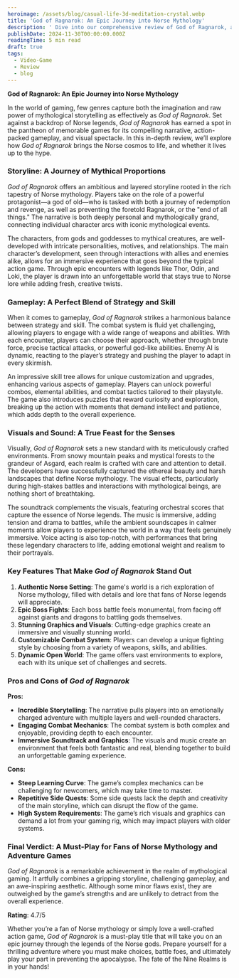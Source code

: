 ```yaml
---
heroimage: /assets/blog/casual-life-3d-meditation-crystal.webp
title: 'God of Ragnarok: An Epic Journey into Norse Mythology'
description: ' Dive into our comprehensive review of God of Ragnarok, an immersive Norse mythology game. Explore its gripping storyline, dynamic gameplay, and stunning graphics.'
publishDate: 2024-11-30T00:00:00.000Z
readingTime: 5 min read
draft: true
tags:
  - Video-Game
  - Review
  - blog
---
```


**God of Ragnarok: An Epic Journey into Norse Mythology**

In the world of gaming, few genres capture both the imagination and raw power of mythological storytelling as effectively as *God of Ragnarok*. Set against a backdrop of Norse legends, *God of Ragnarok* has earned a spot in the pantheon of memorable games for its compelling narrative, action-packed gameplay, and visual spectacle. In this in-depth review, we’ll explore how *God of Ragnarok* brings the Norse cosmos to life, and whether it lives up to the hype.

### Storyline: A Journey of Mythical Proportions

*God of Ragnarok* offers an ambitious and layered storyline rooted in the rich tapestry of Norse mythology. Players take on the role of a powerful protagonist—a god of old—who is tasked with both a journey of redemption and revenge, as well as preventing the foretold Ragnarok, or the "end of all things." The narrative is both deeply personal and mythologically grand, connecting individual character arcs with iconic mythological events.

The characters, from gods and goddesses to mythical creatures, are well-developed with intricate personalities, motives, and relationships. The main character’s development, seen through interactions with allies and enemies alike, allows for an immersive experience that goes beyond the typical action game. Through epic encounters with legends like Thor, Odin, and Loki, the player is drawn into an unforgettable world that stays true to Norse lore while adding fresh, creative twists.

### Gameplay: A Perfect Blend of Strategy and Skill

When it comes to gameplay, *God of Ragnarok* strikes a harmonious balance between strategy and skill. The combat system is fluid yet challenging, allowing players to engage with a wide range of weapons and abilities. With each encounter, players can choose their approach, whether through brute force, precise tactical attacks, or powerful god-like abilities. Enemy AI is dynamic, reacting to the player’s strategy and pushing the player to adapt in every skirmish.

An impressive skill tree allows for unique customization and upgrades, enhancing various aspects of gameplay. Players can unlock powerful combos, elemental abilities, and combat tactics tailored to their playstyle. The game also introduces puzzles that reward curiosity and exploration, breaking up the action with moments that demand intellect and patience, which adds depth to the overall experience.

### Visuals and Sound: A True Feast for the Senses

Visually, *God of Ragnarok* sets a new standard with its meticulously crafted environments. From snowy mountain peaks and mystical forests to the grandeur of Asgard, each realm is crafted with care and attention to detail. The developers have successfully captured the ethereal beauty and harsh landscapes that define Norse mythology. The visual effects, particularly during high-stakes battles and interactions with mythological beings, are nothing short of breathtaking.

The soundtrack complements the visuals, featuring orchestral scores that capture the essence of Norse legends. The music is immersive, adding tension and drama to battles, while the ambient soundscapes in calmer moments allow players to experience the world in a way that feels genuinely immersive. Voice acting is also top-notch, with performances that bring these legendary characters to life, adding emotional weight and realism to their portrayals.

### Key Features That Make *God of Ragnarok* Stand Out

1. **Authentic Norse Setting**: The game's world is a rich exploration of Norse mythology, filled with details and lore that fans of Norse legends will appreciate.
2. **Epic Boss Fights**: Each boss battle feels monumental, from facing off against giants and dragons to battling gods themselves.
3. **Stunning Graphics and Visuals**: Cutting-edge graphics create an immersive and visually stunning world.
4. **Customizable Combat System**: Players can develop a unique fighting style by choosing from a variety of weapons, skills, and abilities.
5. **Dynamic Open World**: The game offers vast environments to explore, each with its unique set of challenges and secrets.

### Pros and Cons of *God of Ragnarok*

**Pros:**

* **Incredible Storytelling**: The narrative pulls players into an emotionally charged adventure with multiple layers and well-rounded characters.
* **Engaging Combat Mechanics**: The combat system is both complex and enjoyable, providing depth to each encounter.
* **Immersive Soundtrack and Graphics**: The visuals and music create an environment that feels both fantastic and real, blending together to build an unforgettable gaming experience.

**Cons:**

* **Steep Learning Curve**: The game’s complex mechanics can be challenging for newcomers, which may take time to master.
* **Repetitive Side Quests**: Some side quests lack the depth and creativity of the main storyline, which can disrupt the flow of the game.
* **High System Requirements**: The game’s rich visuals and graphics can demand a lot from your gaming rig, which may impact players with older systems.

### Final Verdict: A Must-Play for Fans of Norse Mythology and Adventure Games

*God of Ragnarok* is a remarkable achievement in the realm of mythological gaming. It artfully combines a gripping storyline, challenging gameplay, and an awe-inspiring aesthetic. Although some minor flaws exist, they are outweighed by the game’s strengths and are unlikely to detract from the overall experience.

**Rating**: 4.7/5

Whether you’re a fan of Norse mythology or simply love a well-crafted action game, *God of Ragnarok* is a must-play title that will take you on an epic journey through the legends of the Norse gods. Prepare yourself for a thrilling adventure where you must make choices, battle foes, and ultimately play your part in preventing the apocalypse. The fate of the Nine Realms is in your hands!
